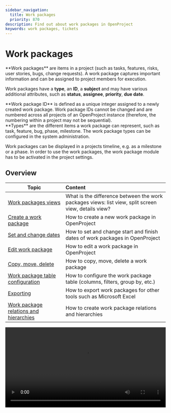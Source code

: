 ```yaml
---
sidebar_navigation:
  title: Work packages
  priority: 870
description: Find out about work packages in OpenProject
keywords: work packages, tickets
---
```


# Work packages

<div class="glossary">
**Work packages** are items in a project (such as tasks, features, risks, user stories, bugs, change requests). A work package captures important information and can be assigned to project members for execution. 
</div>

Work packages have a **type**, an **ID**, a **subject** and may have various additional attributes, such as **status**, **assignee**, **priority**, **due date**.

<div class="glossary">
**Work package ID** is defined as a unique integer assigned to a newly created work package. Work package IDs cannot be changed and are numbered across all projects of an OpenProject instance (therefore, the numbering within a project may not be sequential). 
</div>

<div class="glossary">
**Types** are the different items a work package can represent, such as task, feature, bug, phase, milestone. The work package types can be configured in the system administration. 
</div>


Work packages can be displayed in a projects timeline, e.g. as a milestone or a phase. In order to use the work packages, the work package module has to be activated in the project settings.

## Overview

| Topic                                                        | Content                                                      |
| ------------------------------------------------------------ | :----------------------------------------------------------- |
| [Work packages views](work-package-views)                    | What is the difference between the work packages views: list view, split screen view, details view? |
| [Create a work package](create-work-package)                 | How to create a new work package in OpenProject              |
| [Set and change dates](set-and-change-dates)                 | How to set and change start and finish dates of work packages in OpenProject |
| [Edit work package](edit-work-package)                       | How to edit a work package in OpenProject                    |
| [Copy, move, delete](copy-move-delete)                       | How to copy, move, delete a work package                     |
| [Work package table configuration](work-package-table-configuration) | How to configure the work package table (columns, filters, group by, etc.) |
| [Exporting](exporting)                                       | How to export work packages for other tools such as Microsoft Excel |
| [Work package relations and hierarchies](work-package-relations-hierarchies) | How to create work package relations and hierarchies         |

<video src="https://openproject-docs.s3.eu-central-1.amazonaws.com/videos/OpenProject-Work-Packages.mp4" type="video/mp4" controls="" style="width:100%"></video>

